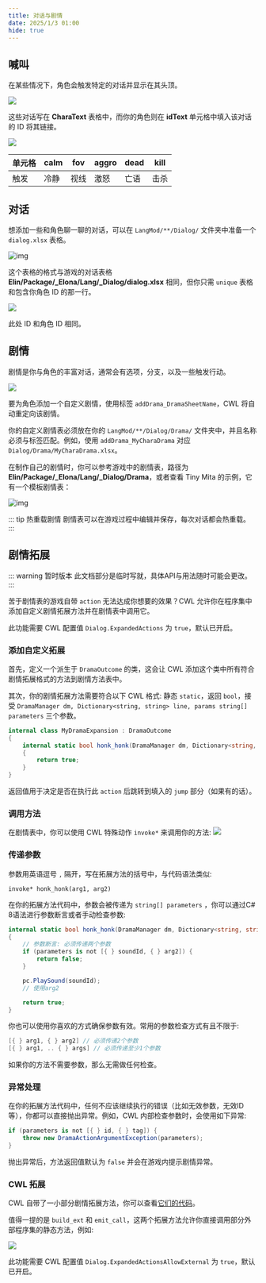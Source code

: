 ```yaml
---
title: 对话与剧情
date: 2025/1/3 01:00
hide: true
---
```


## 喊叫

在某些情况下，角色会触发特定的对话并显示在其头顶。

![](./assets/bark.png)

这些对话写在 **CharaText** 表格中，而你的角色则在 **idText** 单元格中填入该对话的 ID 将其链接。

![](./assets/charatext.png)

|单元格|calm|fov|aggro|dead|kill|
|-|-|-|-|-|-|
|触发|冷静|视线|激怒|亡语|击杀|

## 对话

想添加一些和角色聊一聊的对话，可以在 `LangMod/**/Dialog/` 文件夹中准备一个 `dialog.xlsx` 表格。

![img](./assets/dialog.png)

这个表格的格式与游戏的对话表格 **Elin/Package/_Elona/Lang/_Dialog/dialog.xlsx** 相同，但你只需 `unique` 表格和包含你角色 ID 的那一行。

![](./assets/unique.png)

此处 ID 和角色 ID 相同。

## 剧情

剧情是你与角色的丰富对话，通常会有选项，分支，以及一些触发行动。

![](./assets/drama_eg.png)

要为角色添加一个自定义剧情，使用标签 `addDrama_DramaSheetName`，CWL 将自动重定向该剧情。

你的自定义剧情表必须放在你的 `LangMod/**/Dialog/Drama/` 文件夹中，并且名称必须与标签匹配。例如，使用 `addDrama_MyCharaDrama` 对应 `Dialog/Drama/MyCharaDrama.xlsx`。

在制作自己的剧情时，你可以参考游戏中的剧情表，路径为 **Elin/Package/_Elona/Lang/_Dialog/Drama**，或者查看 Tiny Mita 的示例，它有一个模板剧情表：

<LinkCard t="CWL Example: Tiny Mita" u="https://steamcommunity.com/sharedfiles/filedetails/?id=3396774199" />

![img](./assets/drama.png)

::: tip 热重载剧情
剧情表可以在游戏过程中编辑并保存，每次对话都会热重载。
:::

## 剧情拓展

::: warning 暂时版本
此文档部分是临时写就，具体API与用法随时可能会更改。
:::

苦于剧情表的游戏自带 `action` 无法达成你想要的效果？CWL 允许你在程序集中添加自定义剧情拓展方法并在剧情表中调用它。  

此功能需要 CWL 配置值 `Dialog.ExpandedActions` 为 `true`，默认已开启。

### 添加自定义拓展

首先，定义一个派生于 `DramaOutcome` 的类，这会让 CWL 添加这个类中所有符合剧情拓展格式的方法到剧情方法表中。 

其次，你的剧情拓展方法需要符合以下 CWL 格式: 静态 `static`，返回 `bool`，接受 `DramaManager dm, Dictionary<string, string> line, params string[] parameters` 三个参数。

```cs
internal class MyDramaExpansion : DramaOutcome
{
    internal static bool honk_honk(DramaManager dm, Dictionary<string, string> line, params string[] parameters)
    {
        return true;
    }
}
```

返回值用于决定是否在执行此 `action` 后跳转到填入的 `jump` 部分（如果有的话）。

### 调用方法

在剧情表中，你可以使用 CWL 特殊动作 `invoke*` 来调用你的方法:
![](./assets/dramae_invoke.png)

### 传递参数

参数用英语逗号 `,` 隔开，写在拓展方法的括号中，与代码语法类似:

```
invoke* honk_honk(arg1, arg2)
```

在你的拓展方法代码中，参数会被传递为 `string[] parameters` ，你可以通过C# 8语法进行参数断言或者手动检查参数:

```cs
internal static bool honk_honk(DramaManager dm, Dictionary<string, string> line, params string[] parameters)
{
    // 参数断言: 必须传递两个参数
    if (parameters is not [{ } soundId, { } arg2]) {
        return false;
    }

    pc.PlaySound(soundId);
    // 使用arg2

    return true;
}
```

你也可以使用你喜欢的方式确保参数有效。常用的参数检查方式有且不限于:

```cs
[{ } arg1, { } arg2] // 必须传递2个参数
[{ } arg1, .. { } args] // 必须传递至少1个参数
```

如果你的方法不需要参数，那么无需做任何检查。

### 异常处理

在你的拓展方法代码中，任何不应该继续执行的错误（比如无效参数，无效ID等），你都可以直接抛出异常。例如，CWL 内部检查参数时，会使用如下异常:

```cs
if (parameters is not [{ } id, { } tag]) {
    throw new DramaActionArgumentException(parameters);
}
```

抛出异常后，方法返回值默认为 `false` 并会在游戏内提示剧情异常。

### CWL 拓展

CWL 自带了一小部分剧情拓展方法，你可以查看[它们的代码](https://github.com/gottyduke/Elin.Plugins/blob/master/CustomWhateverLoader/API/Drama/DramaExpansion.cs)。

值得一提的是 `build_ext` 和 `emit_call`，这两个拓展方法允许你直接调用部分外部程序集的静态方法，例如:

![](./assets/dramae_ext.png)

此功能需要 CWL 配置值 `Dialog.ExpandedActionsAllowExternal` 为 `true`，默认已开启。